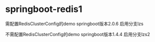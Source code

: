 # springboot-redis1
需配置RedisClusterConfig的demo
springboot版本2.0.6
启用分支lzs


不需配置RedisClusterConfig的demo
springboot版本1.4.4
启用分支lzs2


